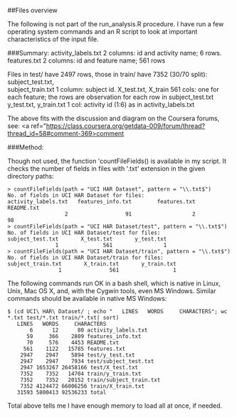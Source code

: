 


##Files overview

The following is not part of the run_analysis.R procedure. I have run a few operating system commands and an R script to look at important characteristics of the input file. 

###Summary: 
activity_labels.txt		2 columns: id and activity name; 6 rows. 
features.txt			2 columns: id and feature name; 561 rows

Files in test/ have 2497 rows, those in train/ have 7352 (30/70 split): 
subject_test.txt,		 
subject_train.txt		1 column: subject id.
X_test.txt, X_train		561 cols: one for each feature; 
						the rows are observation for each row in subject_test.txt
y_test.txt, y_train.txt	1 col: activity id (1:6) as in activity_labels.txt

The above fits with the discussion and diagram on the Coursera forums, see: 
<a ref="https://class.coursera.org/getdata-009/forum/thread?thread_id=58#comment-369>comment</a>

###Method: 

Though not used, the function 'countFileFields() is available in my script. It checks the number of fields in files with '.txt' extension in the given directory paths:  

    > countFileFields(path = "UCI HAR Dataset", pattern = "\\.txt$")
    No. of fields in UCI HAR Dataset for files: 
    activity_labels.txt   features_info.txt        features.txt          README.txt 
                      2                  91                   2                  98 
    > countFileFields(path = "UCI HAR Dataset/test", pattern = "\\.txt$")
    No. of fields in UCI HAR Dataset/test for files: 
    subject_test.txt       X_test.txt       y_test.txt 
                   1              561                1 
    > countFileFields(path = "UCI HAR Dataset/train", pattern = "\\.txt$")
    No. of fields in UCI HAR Dataset/train for files: 
    subject_train.txt       X_train.txt       y_train.txt 
                    1               561                 1 

The following commands run OK in a bash shell, which is native in Linux, Unix, Mac OS X, and, with the Cygwin tools, even MS Windows. Similar commands should be available in native MS Windows: 

    $ (cd UCI\ HAR\ Dataset/ ; echo "   LINES   WORDS     CHARACTERS"; wc *.txt test/*.txt train/*.txt| sort)
       LINES   WORDS     CHARACTERS
           6      12      80 activity_labels.txt
          59     366    2809 features_info.txt
          70     576    4453 README.txt
         561    1122   15785 features.txt
        2947    2947    5894 test/y_test.txt
        2947    2947    7934 test/subject_test.txt
        2947 1653267 26458166 test/X_test.txt
        7352    7352   14704 train/y_train.txt
        7352    7352   20152 train/subject_train.txt
        7352 4124472 66006256 train/X_train.txt
       31593 5800413 92536233 total

Total above tells me I have enough memory to load all at once, if needed. 



